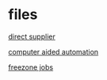# files

<a href="https://directsupplier.org/">direct supplier</a>

<a href="http://www.computeraidedautomation.com/">computer aided automation</a>

<a href="http://www.freezone-jobs">freezone jobs</a>


